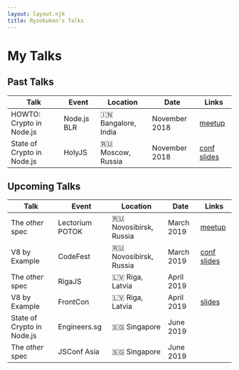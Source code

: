```yaml
---
layout: layout.njk
title: Ryzokuken's Talks
---
```

# My Talks

<div id="tables">

## Past Talks


| Talk | Event | Location | Date | Links |
|---|---|---|---|---|
| HOWTO: Crypto in Node.js | Node.js BLR | 🇮🇳 Bangalore, India | November 2018 | [meetup](https://www.meetup.com/Polyglot-Languages-Runtimes-Java-JVM-nodejs-Swift/events/256057028/)
| State of Crypto in Node.js | HolyJS | 🇷🇺 Moscow, Russia | November 2018 | [conf](https://holyjs-moscow.ru/en/talks/6g4xjkgsnciuakeawk24a6/) [slides](https://docs.google.com/presentation/d/16lufN_MUedOxT4fz4D4IkPcMymxfhq6xgxzYLYZYfbI/present?usp=sharing)

## Upcoming Talks

| Talk | Event | Location | Date | Links |
|---|---|---|---|---|
| The *other* spec | Lectorium POTOK | 🇷🇺 Novosibirsk, Russia | March 2019 | [meetup](https://www.meetup.com/%D0%9B%D0%B5%D0%BA%D1%82%D0%BE%D1%80%D0%B8%D0%B9-%D0%B1%D0%B0%D1%80-%D0%9F%D0%9E%D0%A2%D0%9E%D0%9A/)
| V8 by Example | CodeFest | 🇷🇺 Novosibirsk, Russia | March 2019 | [conf](https://2019.codefest.ru/lecture/1401) [slides](https://docs.google.com/presentation/d/12z2SzP3fNKnAhPOEOsCywBDwVaofpmtksp5XX0aB_v4/present?usp=sharing)
| The *other* spec | RigaJS | 🇱🇻 Riga, Latvia | April 2019 |
| V8 by Example | FrontCon | 🇱🇻 Riga, Latvia | April 2019 | [slides](https://docs.google.com/presentation/d/12z2SzP3fNKnAhPOEOsCywBDwVaofpmtksp5XX0aB_v4/present?usp=sharing)
| State of Crypto in Node.js | Engineers.sg | 🇸🇬 Singapore | June 2019 |
| The *other* spec | JSConf Asia | 🇸🇬 Singapore | June 2019 |

</div>

<div id="notice"><p>Cannot display on mobile devices. Please view on a bigger screen.</p></div>

<style>
.container table {
  border-collapse: collapse;
  font-size: 1.5rem;
}

.container th,
.container td {
  border: 2px solid black;
  padding: 1rem;
}

#tables {
  display: none;
}

@media only screen and (min-width: 768px) {
  #tables {
    display: block;
  }

  #notice {
    display: none;
  }
}
</style>
